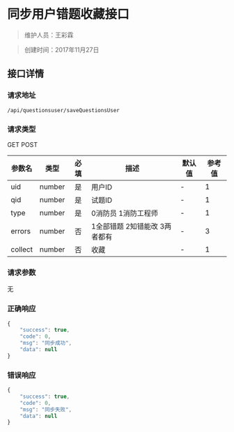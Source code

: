# 同步用户错题收藏接口

> 维护人员：王彩霖

> 创建时间：2017年11月27日

## 接口详情

### 请求地址
```
/api/questionsuser/saveQuestionsUser
```

### 请求类型
GET POST

| 参数名 | 类型 | 必填 | 描述 | 默认值 | 参考值 |
| --- | :---: | :---: | --- | --- | --- |
| uid | number | 是 | 用户ID | - | 1 |
| qid | number | 是 | 试题ID | - | 1 |
| type | number | 是 | 0消防员 1消防工程师 | - | 1 |
| errors | number | 否 | 1全部错题 2知错能改 3两者都有 | - | 3 |
| collect | number | 否 | 收藏 | - | 1 |

### 请求参数
无

### 正确响应
```javascript
{
    "success": true,
    "code": 0,
    "msg": "同步成功",
    "data": null
}
```

### 错误响应
```javascript
{
    "success": true,
    "code": 0,
    "msg": "同步失败",
    "data": null
}
```
